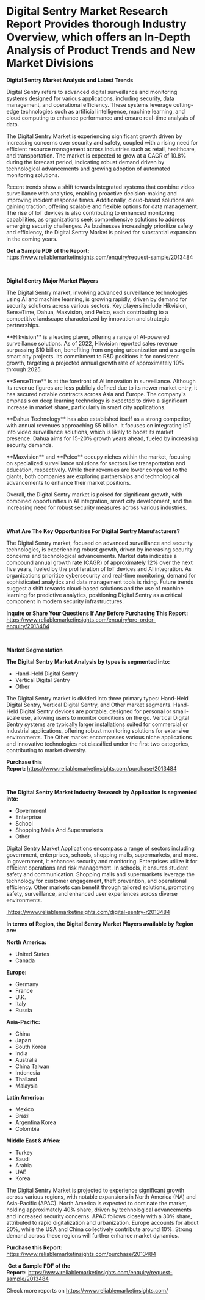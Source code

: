 <p><h1>Digital Sentry Market Research Report Provides thorough Industry Overview, which offers an In-Depth Analysis of Product Trends and New Market Divisions</h1></p><p><strong>Digital Sentry Market Analysis and Latest Trends</strong></p>
<p><p>Digital Sentry refers to advanced digital surveillance and monitoring systems designed for various applications, including security, data management, and operational efficiency. These systems leverage cutting-edge technologies such as artificial intelligence, machine learning, and cloud computing to enhance performance and ensure real-time analysis of data. </p><p>The Digital Sentry Market is experiencing significant growth driven by increasing concerns over security and safety, coupled with a rising need for efficient resource management across industries such as retail, healthcare, and transportation. The market is expected to grow at a CAGR of 10.8% during the forecast period, indicating robust demand driven by technological advancements and growing adoption of automated monitoring solutions.</p><p>Recent trends show a shift towards integrated systems that combine video surveillance with analytics, enabling proactive decision-making and improving incident response times. Additionally, cloud-based solutions are gaining traction, offering scalable and flexible options for data management. The rise of IoT devices is also contributing to enhanced monitoring capabilities, as organizations seek comprehensive solutions to address emerging security challenges. As businesses increasingly prioritize safety and efficiency, the Digital Sentry Market is poised for substantial expansion in the coming years.</p></p>
<p><strong>Get a Sample PDF of the Report:&nbsp;</strong> <a href="https://www.reliablemarketinsights.com/enquiry/request-sample/2013484?utm_campaign=2135&utm_medium=2&utm_source=Github&utm_content=ia&utm_term=20022025&utm_id=digital-sentry">https://www.reliablemarketinsights.com/enquiry/request-sample/2013484</a></p>
<p>&nbsp;</p>
<p><strong>Digital Sentry Major Market Players</strong></p>
<p><p>The Digital Sentry market, involving advanced surveillance technologies using AI and machine learning, is growing rapidly, driven by demand for security solutions across various sectors. Key players include Hikvision, SenseTime, Dahua, Maxvision, and Pelco, each contributing to a competitive landscape characterized by innovation and strategic partnerships.</p><p>**Hikvision** is a leading player, offering a range of AI-powered surveillance solutions. As of 2022, Hikvision reported sales revenue surpassing $10 billion, benefiting from ongoing urbanization and a surge in smart city projects. Its commitment to R&D positions it for consistent growth, targeting a projected annual growth rate of approximately 10% through 2025.</p><p>**SenseTime** is at the forefront of AI innovation in surveillance. Although its revenue figures are less publicly defined due to its newer market entry, it has secured notable contracts across Asia and Europe. The company's emphasis on deep learning technology is expected to drive a significant increase in market share, particularly in smart city applications.</p><p>**Dahua Technology** has also established itself as a strong competitor, with annual revenues approaching $5 billion. It focuses on integrating IoT into video surveillance solutions, which is likely to boost its market presence. Dahua aims for 15-20% growth years ahead, fueled by increasing security demands.</p><p>**Maxvision** and **Pelco** occupy niches within the market, focusing on specialized surveillance solutions for sectors like transportation and education, respectively. While their revenues are lower compared to the giants, both companies are exploring partnerships and technological advancements to enhance their market positions.</p><p>Overall, the Digital Sentry market is poised for significant growth, with combined opportunities in AI integration, smart city development, and the increasing need for robust security measures across various industries.</p></p>
<p>&nbsp;</p>
<p><strong>What Are The Key Opportunities For Digital Sentry Manufacturers?</strong></p>
<p><p>The Digital Sentry market, focused on advanced surveillance and security technologies, is experiencing robust growth, driven by increasing security concerns and technological advancements. Market data indicates a compound annual growth rate (CAGR) of approximately 12% over the next five years, fueled by the proliferation of IoT devices and AI integration. As organizations prioritize cybersecurity and real-time monitoring, demand for sophisticated analytics and data management tools is rising. Future trends suggest a shift towards cloud-based solutions and the use of machine learning for predictive analytics, positioning Digital Sentry as a critical component in modern security infrastructures.</p></p>
<p><strong>Inquire or Share Your Questions If Any Before Purchasing This Report:</strong> <a href="https://www.reliablemarketinsights.com/enquiry/pre-order-enquiry/2013484?utm_campaign=2135&utm_medium=2&utm_source=Github&utm_content=ia&utm_term=20022025&utm_id=digital-sentry">https://www.reliablemarketinsights.com/enquiry/pre-order-enquiry/2013484</a></p>
<p>&nbsp;</p>
<p><strong>Market Segmentation</strong></p>
<p><strong>The Digital Sentry Market Analysis by types is segmented into:</strong></p>
<p><ul><li>Hand-Held Digital Sentry</li><li>Vertical Digital Sentry</li><li>Other</li></ul></p>
<p><p>The Digital Sentry market is divided into three primary types: Hand-Held Digital Sentry, Vertical Digital Sentry, and Other market segments. Hand-Held Digital Sentry devices are portable, designed for personal or small-scale use, allowing users to monitor conditions on the go. Vertical Digital Sentry systems are typically larger installations suited for commercial or industrial applications, offering robust monitoring solutions for extensive environments. The Other market encompasses various niche applications and innovative technologies not classified under the first two categories, contributing to market diversity.</p></p>
<p><strong>Purchase this Report:&nbsp;</strong><a href="https://www.reliablemarketinsights.com/purchase/2013484?utm_campaign=2135&utm_medium=2&utm_source=Github&utm_content=ia&utm_term=20022025&utm_id=digital-sentry">https://www.reliablemarketinsights.com/purchase/2013484</a></p>
<p>&nbsp;</p>
<p><strong>The Digital Sentry Market Industry Research by Application is segmented into:</strong></p>
<p><ul><li>Government</li><li>Enterprise</li><li>School</li><li>Shopping Malls And Supermarkets</li><li>Other</li></ul></p>
<p><p>Digital Sentry Market Applications encompass a range of sectors including government, enterprises, schools, shopping malls, supermarkets, and more. In government, it enhances security and monitoring. Enterprises utilize it for efficient operations and risk management. In schools, it ensures student safety and communication. Shopping malls and supermarkets leverage the technology for customer engagement, theft prevention, and operational efficiency. Other markets can benefit through tailored solutions, promoting safety, surveillance, and enhanced user experiences across diverse environments.</p></p>
<p><a href="https://www.reliablemarketinsights.com/digital-sentry-r2013484?utm_campaign=2135&utm_medium=2&utm_source=Github&utm_content=ia&utm_term=20022025&utm_id=digital-sentry">&nbsp;https://www.reliablemarketinsights.com/digital-sentry-r2013484</a></p>
<p><strong>In terms of Region, the Digital Sentry Market Players available by Region are:</strong></p>
<p>
    <p> <strong> North America: </strong>
        <ul>
            <li>United States</li>
            <li>Canada</li>
        </ul>
        </p> 
    <p> <strong> Europe: </strong>
        <ul>
            <li>Germany</li>
            <li>France</li>
            <li>U.K.</li>
            <li>Italy</li>
            <li>Russia</li>
        </ul>
        </p> 
    <p> <strong> Asia-Pacific: </strong>
        <ul>
            <li>China</li>
            <li>Japan</li>
            <li>South Korea</li>
            <li>India</li>
            <li>Australia</li>
            <li>China Taiwan</li>
            <li>Indonesia</li>
            <li>Thailand</li>
            <li>Malaysia</li>
        </ul>
        </p> 
    <p> <strong> Latin America: </strong>
        <ul>
            <li>Mexico</li>
            <li>Brazil</li>
            <li>Argentina Korea</li>
            <li>Colombia</li>
        </ul>
        </p> 
    <p> <strong> Middle East & Africa: </strong>
        <ul>
            <li>Turkey</li>
            <li>Saudi</li>
            <li>Arabia</li>
            <li>UAE</li>
            <li>Korea</li>
        </ul>
    </p>
    </p>
<p><p>The Digital Sentry Market is projected to experience significant growth across various regions, with notable expansions in North America (NA) and Asia-Pacific (APAC). North America is expected to dominate the market, holding approximately 40% share, driven by technological advancements and increased security concerns. APAC follows closely with a 30% share, attributed to rapid digitalization and urbanization. Europe accounts for about 20%, while the USA and China collectively contribute around 10%. Strong demand across these regions will further enhance market dynamics.</p></p>
<p><strong>Purchase this Report: </strong><a href="https://www.reliablemarketinsights.com/purchase/2013484?utm_campaign=2135&utm_medium=2&utm_source=Github&utm_content=ia&utm_term=20022025&utm_id=digital-sentry">https://www.reliablemarketinsights.com/purchase/2013484</a></p>
<p>&nbsp;<strong>Get a Sample PDF of the Report:&nbsp;&nbsp;</strong><a href="https://www.reliablemarketinsights.com/enquiry/request-sample/2013484?utm_campaign=2135&utm_medium=2&utm_source=Github&utm_content=ia&utm_term=20022025&utm_id=digital-sentry">https://www.reliablemarketinsights.com/enquiry/request-sample/2013484</a></p>
<p><strong></strong></p>
<p>Check more reports on <a href="https://www.reliablemarketinsights.com/?utm_campaign=2135&utm_medium=2&utm_source=Github&utm_content=ia&utm_term=20022025&utm_id=digital-sentry">https://www.reliablemarketinsights.com/</a></p>